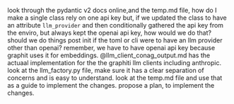 look through the pydantic v2 docs online,and the temp.md file, how do I make a single class rely on one api key but, if we updated the class to have an attribute `llm_provider` and then conditionally gathered the api key from the enviro, but always kept the openai api key, how would we do that? should we do things post init if the toml or cli were to have an llm provider other than openai? remember, we have to have openai api key because graphit uses it for embeddings. @llm_client_conag_output.md has the actuaal implementation for the the graphiti llm clients including anthropic. look at the llm_factory.py file, make sure it has a clear separation of concerns and is easy to understand.
look at the temp.md file and use that as a guide to implement the changes. propose a plan, to implement the changes.

